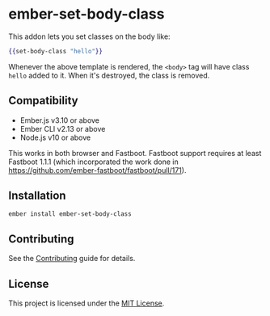 ember-set-body-class
==============================================================================

This addon lets you set classes on the body like:

```hbs
{{set-body-class "hello"}}
```

Whenever the above template is rendered, the `<body>` tag will have class
`hello` added to it. When it's destroyed, the class is removed.


Compatibility
------------------------------------------------------------------------------

* Ember.js v3.10 or above
* Ember CLI v2.13 or above
* Node.js v10 or above

This works in both browser and Fastboot. Fastboot support requires at least 
Fastboot 1.1.1 (which incorporated the work done in https://github.com/ember-fastboot/fastboot/pull/171).


Installation
------------------------------------------------------------------------------

```
ember install ember-set-body-class
```


Contributing
------------------------------------------------------------------------------

See the [Contributing](CONTRIBUTING.md) guide for details.


License
------------------------------------------------------------------------------

This project is licensed under the [MIT License](LICENSE.md).
